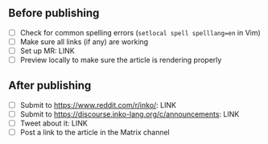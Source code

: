 <!-- Briefly describe the announcement. -->

## Before publishing

* [ ] Check for common spelling errors (`setlocal spell spelllang=en` in Vim)
* [ ] Make sure all links (if any) are working
* [ ] Set up MR: LINK
* [ ] Preview locally to make sure the article is rendering properly

## After publishing

* [ ] Submit to <https://www.reddit.com/r/inko/>: LINK
* [ ] Submit to <https://discourse.inko-lang.org/c/announcements>: LINK
* [ ] Tweet about it: LINK
* [ ] Post a link to the article in the Matrix channel
